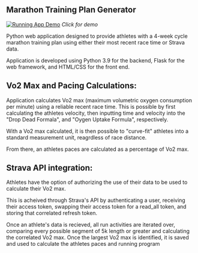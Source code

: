 ## Marathon Training Plan Generator

[![Running App Demo](runningapp_pic.jpg)](https://youtu.be/JBdx1oLO5Ac "Running App Demo")
_Click for demo_

Python web application designed to provide athletes with a 4-week cycle marathon training plan using either their most recent race time or Strava data. 

Application is developed using Python 3.9 for the backend, Flask for the web framework, and HTML/CSS for the front end. 

## Vo2 Max and Pacing Calculations:

Application calculates Vo2 max (maximum volumetric oxygen consumption per minute) using a reliable recent race time. This is possible by first calculating the athletes velocity, then inputting time and velocity into the "Drop Dead Formala", and "Oygen Uptake Formula", respectively.

With a Vo2 max calculated, it is then possible to "curve-fit" athletes into a standard measurement unit, reagrdless of race distance. 

From there, an athletes paces are calculated as a percentage of Vo2 max.

## Strava API integration:

Athletes have the option of authorizing the use of their data to be used to calculate their Vo2 max. 

This is acheived through Strava's API by authenticating a user, receiving their access token, swapping their access token for a read_all token, and storing that correlated refresh token.

Once an athlete's data is recieved, all run activities are iterated over, comparing every possible segment of 5k length or greater and calculating the correlated Vo2 max. Once the largest Vo2 max is identified, it is saved and used to calculate the athletes paces and running program